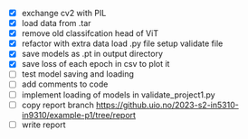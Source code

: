 - [x] exchange cv2 with PIL 
- [x] load data from .tar
- [x] remove old classifcation head of ViT
- [x] refactor with extra data load .py file setup validate file
- [x] save models as .pt in output directory
- [x] save loss of each epoch in csv to plot it
- [ ] test model saving and loading
- [ ] add comments to code
- [ ] implement loading of models in validate_project1.py
- [ ] copy report branch https://github.uio.no/2023-s2-in5310-in9310/example-p1/tree/report
- [ ] write report
